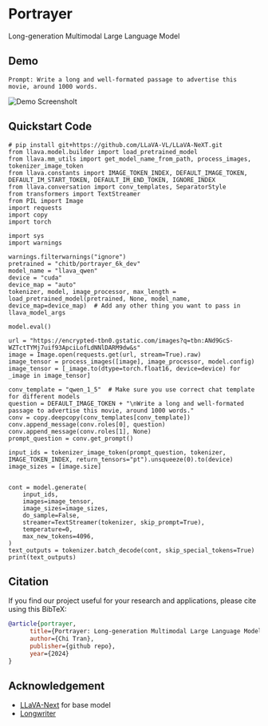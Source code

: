 # Portrayer
Long-generation Multimodal Large Language Model

## Demo
```
Prompt: Write a long and well-formated passage to advertise this movie, around 1000 words.
```
![Demo Screensholt](https://github.com/baochi0212/Portrayer/blob/master/demo_portrayer.giff.gif)

## Quickstart Code
```
# pip install git+https://github.com/LLaVA-VL/LLaVA-NeXT.git
from llava.model.builder import load_pretrained_model
from llava.mm_utils import get_model_name_from_path, process_images, tokenizer_image_token
from llava.constants import IMAGE_TOKEN_INDEX, DEFAULT_IMAGE_TOKEN, DEFAULT_IM_START_TOKEN, DEFAULT_IM_END_TOKEN, IGNORE_INDEX
from llava.conversation import conv_templates, SeparatorStyle
from transformers import TextStreamer
from PIL import Image
import requests
import copy
import torch

import sys
import warnings

warnings.filterwarnings("ignore")
pretrained = "chitb/portrayer_6k_dev"
model_name = "llava_qwen"
device = "cuda"
device_map = "auto"
tokenizer, model, image_processor, max_length = load_pretrained_model(pretrained, None, model_name, device_map=device_map)  # Add any other thing you want to pass in llava_model_args

model.eval()

url = "https://encrypted-tbn0.gstatic.com/images?q=tbn:ANd9GcS-WZTctTYMj7uif93ApciLofLdNNlDARM9dw&s"
image = Image.open(requests.get(url, stream=True).raw)
image_tensor = process_images([image], image_processor, model.config)
image_tensor = [_image.to(dtype=torch.float16, device=device) for _image in image_tensor]

conv_template = "qwen_1_5"  # Make sure you use correct chat template for different models
question = DEFAULT_IMAGE_TOKEN + "\nWrite a long and well-formated passage to advertise this movie, around 1000 words."
conv = copy.deepcopy(conv_templates[conv_template])
conv.append_message(conv.roles[0], question)
conv.append_message(conv.roles[1], None)
prompt_question = conv.get_prompt()

input_ids = tokenizer_image_token(prompt_question, tokenizer, IMAGE_TOKEN_INDEX, return_tensors="pt").unsqueeze(0).to(device)
image_sizes = [image.size]


cont = model.generate(
    input_ids,
    images=image_tensor,
    image_sizes=image_sizes,
    do_sample=False,
    streamer=TextStreamer(tokenizer, skip_prompt=True),
    temperature=0,
    max_new_tokens=4096,
)
text_outputs = tokenizer.batch_decode(cont, skip_special_tokens=True)
print(text_outputs)
```
## Citation

If you find our project useful for your research and applications, please cite using this BibTeX:
```bibtex
@article{portrayer,
      title={Portrayer: Long-generation Multimodal Large Language Model}, 
      author={Chi Tran},
      publisher={github repo},
      year={2024}
}
```
## Acknowledgement 
- [LLaVA-Next](https://github.com/LLaVA-VL/LLaVA-NeXT) for base model
- [Longwriter](https://github.com/THUDM/LongWriter)  

